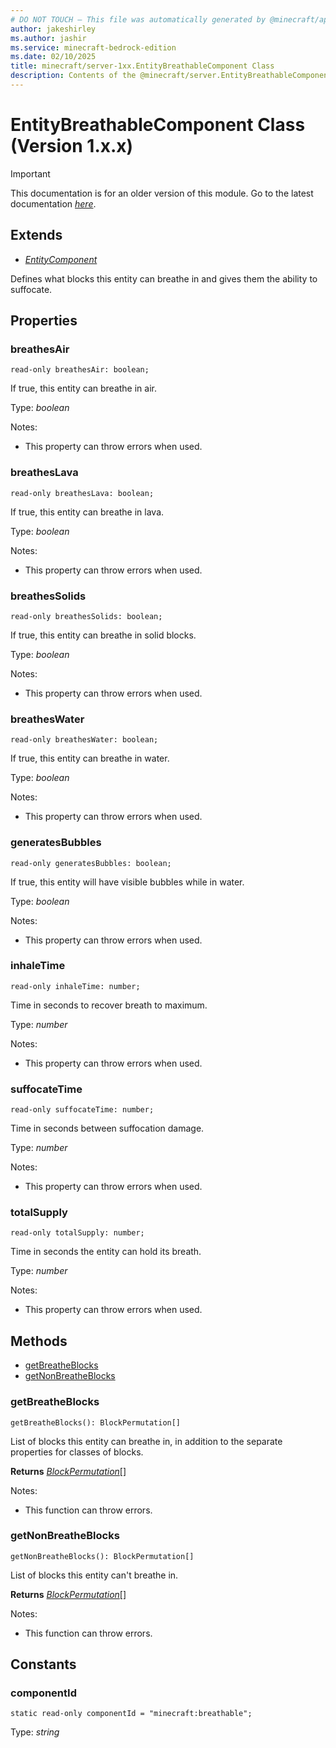 ```yaml
---
# DO NOT TOUCH — This file was automatically generated by @minecraft/api-docs-generator, to report problems file an issue at https://github.com/Mojang/minecraft-scripting-libraries
author: jakeshirley
ms.author: jashir
ms.service: minecraft-bedrock-edition
ms.date: 02/10/2025
title: minecraft/server-1xx.EntityBreathableComponent Class
description: Contents of the @minecraft/server.EntityBreathableComponent class (Version 1.x.x).
---
```

# EntityBreathableComponent Class (Version 1.x.x)

> [!IMPORTANT]
> This documentation is for an older version of this module. Go to the latest documentation [*here*](../../../scriptapi/minecraft/server/EntityBreathableComponent.md).

## Extends
- [*EntityComponent*](EntityComponent.md)

Defines what blocks this entity can breathe in and gives them the ability to suffocate.

## Properties

### **breathesAir**
`read-only breathesAir: boolean;`

If true, this entity can breathe in air.

Type: *boolean*

Notes:
  - This property can throw errors when used.

### **breathesLava**
`read-only breathesLava: boolean;`

If true, this entity can breathe in lava.

Type: *boolean*

Notes:
  - This property can throw errors when used.

### **breathesSolids**
`read-only breathesSolids: boolean;`

If true, this entity can breathe in solid blocks.

Type: *boolean*

Notes:
  - This property can throw errors when used.

### **breathesWater**
`read-only breathesWater: boolean;`

If true, this entity can breathe in water.

Type: *boolean*

Notes:
  - This property can throw errors when used.

### **generatesBubbles**
`read-only generatesBubbles: boolean;`

If true, this entity will have visible bubbles while in water.

Type: *boolean*

Notes:
  - This property can throw errors when used.

### **inhaleTime**
`read-only inhaleTime: number;`

Time in seconds to recover breath to maximum.

Type: *number*

Notes:
  - This property can throw errors when used.

### **suffocateTime**
`read-only suffocateTime: number;`

Time in seconds between suffocation damage.

Type: *number*

Notes:
  - This property can throw errors when used.

### **totalSupply**
`read-only totalSupply: number;`

Time in seconds the entity can hold its breath.

Type: *number*

Notes:
  - This property can throw errors when used.

## Methods
- [getBreatheBlocks](#getbreatheblocks)
- [getNonBreatheBlocks](#getnonbreatheblocks)

### **getBreatheBlocks**
`
getBreatheBlocks(): BlockPermutation[]
`

List of blocks this entity can breathe in, in addition to the separate properties for classes of blocks.

**Returns** [*BlockPermutation*](BlockPermutation.md)[]
  
Notes:
- This function can throw errors.

### **getNonBreatheBlocks**
`
getNonBreatheBlocks(): BlockPermutation[]
`

List of blocks this entity can't breathe in.

**Returns** [*BlockPermutation*](BlockPermutation.md)[]
  
Notes:
- This function can throw errors.

## Constants

### **componentId**
`static read-only componentId = "minecraft:breathable";`

Type: *string*
